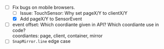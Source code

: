 - [ ] Fix bugs on mobile browsers.
  - [ ] Issue: TouchSensor: Why set pageX/Y to clientX/Y
  - [x] Add pageX/Y to SensorEvent
- [ ] event offset: Which coordiante given in API? Which coordiante use in code? \
       coordiantes: page, client, container, mirror
- [ ] `SnapMirror.line` edge case
